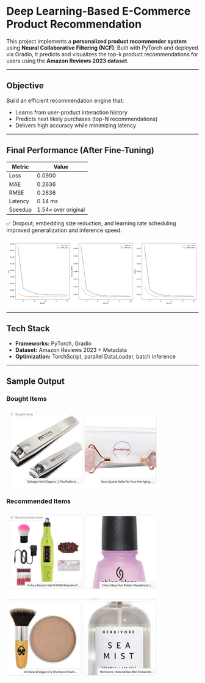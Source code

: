 # Deep Learning-Based E-Commerce Product Recommendation

This project implements a **personalized product recommender system** using **Neural Collaborative Filtering (NCF)**. Built with PyTorch and deployed via Gradio, it predicts and visualizes the top-k product recommendations for users using the **Amazon Reviews 2023 dataset**.

---

## Objective

Build an efficient recommendation engine that:
- Learns from user-product interaction history
- Predicts next likely purchases (top-N recommendations)
- Delivers high accuracy while minimizing latency

---


## Final Performance (After Fine-Tuning)

| Metric   | Value     |
|----------|-----------|
| Loss     | 0.0900    |
| MAE      | 0.2636    |
| RMSE     | 0.2636    |
| Latency  | 0.14 ms   |
| Speedup  | 1.54× over original |

✅ Dropout, embedding size reduction, and learning rate scheduling improved generalization and inference speed.

<img src="screenshots/Metrics.png" width="800"/>

---

## Tech Stack

- **Frameworks:** PyTorch, Gradio
- **Dataset:** Amazon Reviews 2023 + Metadata
- **Optimization:** TorchScript, parallel DataLoader, batch inference

---

## Sample Output

### Bought Items
<img src="screenshots/Purchased.png" width="400"/>

### Recommended Items
<img src="screenshots/Recommended.png" width="400"/>

